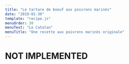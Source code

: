 ```yaml
---
title: "Le tartare de boeuf aux poivrons marinés"
date: "2019-01-30"
template: "recipe.js"
menuOrder: 30
menuText: "Le Catalan"
menuTitle: "Une recette aux poivrons marinés originale"
---
```

# NOT IMPLEMENTED
